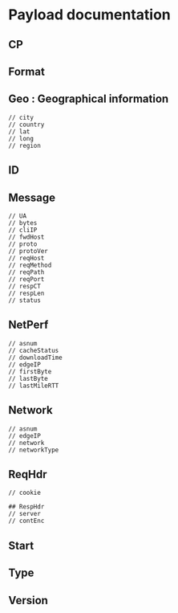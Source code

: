 # Payload documentation

## CP

## Format

## Geo : Geographical information
	// city
	// country
	// lat
	// long
	// region

## ID

## Message
	// UA
	// bytes
	// cliIP
	// fwdHost
	// proto
	// protoVer
	// reqHost
	// reqMethod
	// reqPath
	// reqPort
	// respCT
	// respLen
	// status
  
## NetPerf
	// asnum
	// cacheStatus
	// downloadTime
	// edgeIP
	// firstByte
	// lastByte
	// lastMileRTT
  
  ## Network
 	// asnum
	// edgeIP
	// network
	// networkType
  
  ## ReqHdr
  	// cookie

	## RespHdr 
	// server
	// contEnc
  
  ## Start
  
  ## Type
  
  ## Version
  
  
